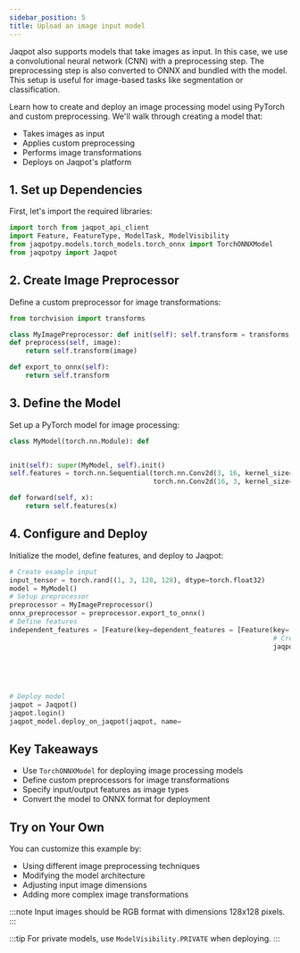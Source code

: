 ```yaml
---
sidebar_position: 5
title: Upload an image input model
---
```


Jaqpot also supports models that take images as input. In this case, we use a convolutional neural network (CNN) with a preprocessing step. The preprocessing step is also converted to ONNX and bundled with the model. This setup is useful for image-based tasks like segmentation or classification.

Learn how to create and deploy an image processing model using PyTorch and custom preprocessing. We'll walk through creating a model that:

* Takes images as input
* Applies custom preprocessing
* Performs image transformations
* Deploys on Jaqpot's platform

## 1. Set up Dependencies

First, let's import the required libraries:

```python
import torch from jaqpot_api_client 
import Feature, FeatureType, ModelTask, ModelVisibility 
from jaqpotpy.models.torch_models.torch_onnx import TorchONNXModel 
from jaqpotpy import Jaqpot

```

## 2. Create Image Preprocessor

Define a custom preprocessor for image transformations:

```python
from torchvision import transforms

class MyImagePreprocessor: def init(self): self.transform = transforms.Compose([ transforms.Resize((128, 128)), transforms.ToTensor(), transforms.Normalize( mean=[0.485, 0.456, 0.406], std=[0.229, 0.224, 0.225] ) ])
def preprocess(self, image):
    return self.transform(image)

def export_to_onnx(self):
    return self.transform

```

## 3. Define the Model

Set up a PyTorch model for image processing:

```python
class MyModel(torch.nn.Module): def


init(self): super(MyModel, self).init()
self.features = torch.nn.Sequential(torch.nn.Conv2d(3, 16, kernel_size=3, padding=1), torch.nn.ReLU(),
                                    torch.nn.Conv2d(16, 3, kernel_size=3, padding=1), torch.nn.Sigmoid) )

def forward(self, x):
    return self.features(x)
```

## 4. Configure and Deploy

Initialize the model, define features, and deploy to Jaqpot:

```python
# Create example input
input_tensor = torch.rand((1, 3, 128, 128), dtype=torch.float32)
model = MyModel()
# Setup preprocessor
preprocessor = MyImagePreprocessor()
onnx_preprocessor = preprocessor.export_to_onnx()
# Define features
independent_features = [Feature(key=dependent_features = [Feature(key=
                                                                  # Create Jaqpot model
                                                                  jaqpot_model = TorchONNXModel(model=model,
                                                                                                input_example=input_tensor,
                                                                                                task=ModelTask.REGRESSION,
                                                                                                independent_features=independent_features,
                                                                                                dependent_features=dependent_features,
                                                                                                onnx_preprocessor=onnx_preprocessor, )
# Deploy model
jaqpot = Jaqpot()
jaqpot.login()
jaqpot_model.deploy_on_jaqpot(jaqpot, name=

```

## Key Takeaways

* Use `TorchONNXModel` for deploying image processing models
* Define custom preprocessors for image transformations
* Specify input/output features as image types
* Convert the model to ONNX format for deployment

## Try on Your Own

You can customize this example by:
* Using different image preprocessing techniques
* Modifying the model architecture
* Adjusting input image dimensions
* Adding more complex image transformations

:::note
Input images should be RGB format with dimensions 128x128 pixels.
:::

:::tip
For private models, use `ModelVisibility.PRIVATE` when deploying.
:::
